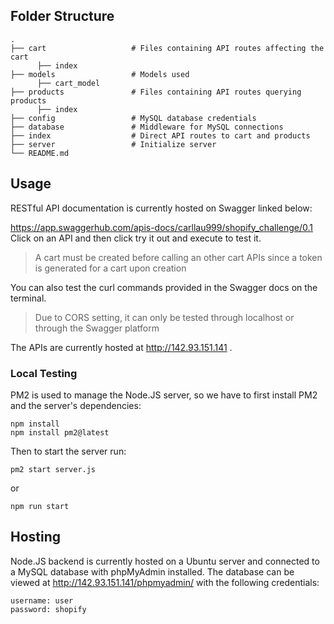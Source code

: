 ## Folder Structure
    .
    ├── cart                   # Files containing API routes affecting the cart
          ├── index 
    ├── models                 # Models used
          ├── cart_model
    ├── products               # Files containing API routes querying products
          ├── index
    ├── config                 # MySQL database credentials
    ├── database               # Middleware for MySQL connections
    ├── index                  # Direct API routes to cart and products
    ├── server                 # Initialize server
    └── README.md

##  Usage
RESTful API documentation is currently hosted on Swagger linked below:

https://app.swaggerhub.com/apis-docs/carllau999/shopify_challenge/0.1
Click on an API and then click try it out and execute to test it. 
> A cart must be created before calling an other cart APIs since a token is generated for a cart upon creation

You can also test the curl commands provided in the Swagger docs on the terminal.
> Due to CORS setting, it can only be tested through localhost or through the Swagger platform

The APIs are currently hosted at http://142.93.151.141 .
### Local Testing
PM2 is used to manage the Node.JS server, so we have to first install PM2 and the server's dependencies:
```
npm install
npm install pm2@latest
```
Then to start the server run:
```
pm2 start server.js
```
or
```
npm run start
```

## Hosting
Node.JS backend is currently hosted on a Ubuntu server and connected to a MySQL database with phpMyAdmin installed.
The database can be viewed at http://142.93.151.141/phpmyadmin/ with the following credentials:
```
username: user
password: shopify
```
